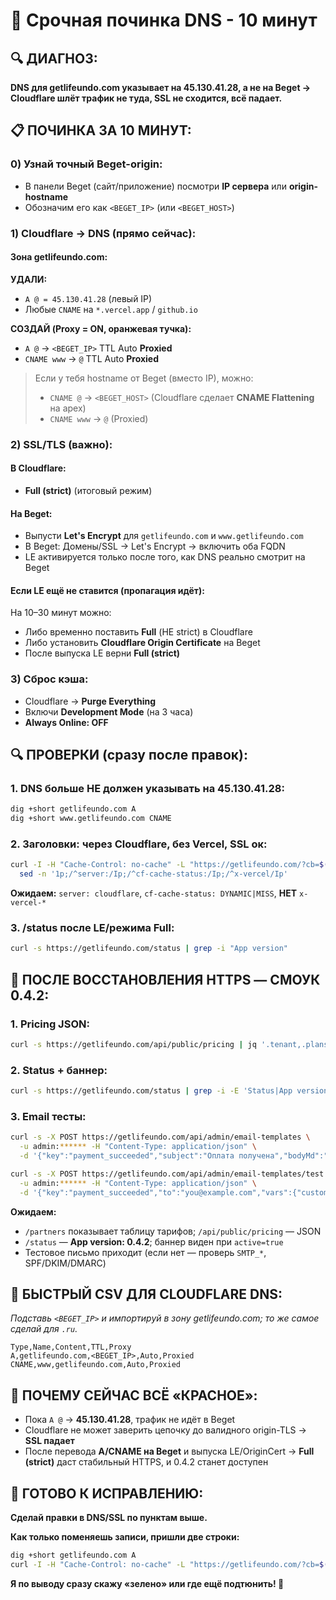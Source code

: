 # 🚨 Срочная починка DNS - 10 минут

## **🔍 ДИАГНОЗ:**
**DNS для getlifeundo.com указывает на 45.130.41.28, а не на Beget → Cloudflare шлёт трафик не туда, SSL не сходится, всё падает.**

## **📋 ПОЧИНКА ЗА 10 МИНУТ:**

### **0) Узнай точный Beget-origin:**
- В панели Beget (сайт/приложение) посмотри **IP сервера** или **origin-hostname**
- Обозначим его как `<BEGET_IP>` (или `<BEGET_HOST>`)

### **1) Cloudflare → DNS (прямо сейчас):**

#### **Зона getlifeundo.com:**

**УДАЛИ:**
- `A @ = 45.130.41.28` (левый IP)
- Любые `CNAME` на `*.vercel.app` / `github.io`

**СОЗДАЙ (Proxy = ON, оранжевая тучка):**
- `A @` → `<BEGET_IP>` TTL Auto **Proxied**
- `CNAME www` → `@` TTL Auto **Proxied**

> Если у тебя hostname от Beget (вместо IP), можно:
> - `CNAME @` → `<BEGET_HOST>` (Cloudflare сделает **CNAME Flattening** на apex)
> - `CNAME www` → `@` (Proxied)

### **2) SSL/TLS (важно):**

#### **В Cloudflare:**
- **Full (strict)** (итоговый режим)

#### **На Beget:**
- Выпусти **Let's Encrypt** для `getlifeundo.com` и `www.getlifeundo.com`
- В Beget: Домены/SSL → Let's Encrypt → включить оба FQDN
- LE активируется только после того, как DNS реально смотрит на Beget

#### **Если LE ещё не ставится (пропагация идёт):**
На 10–30 минут можно:
- Либо временно поставить **Full** (НЕ strict) в Cloudflare
- Либо установить **Cloudflare Origin Certificate** на Beget
- После выпуска LE верни **Full (strict)**

### **3) Сброс кэша:**
- Cloudflare → **Purge Everything**
- Включи **Development Mode** (на 3 часа)
- **Always Online: OFF**

## **🔍 ПРОВЕРКИ (сразу после правок):**

### **1. DNS больше НЕ должен указывать на 45.130.41.28:**
```bash
dig +short getlifeundo.com A
dig +short www.getlifeundo.com CNAME
```

### **2. Заголовки: через Cloudflare, без Vercel, SSL ок:**
```bash
curl -I -H "Cache-Control: no-cache" -L "https://getlifeundo.com/?cb=$(date +%s)" | \
  sed -n '1p;/^server:/Ip;/^cf-cache-status:/Ip;/^x-vercel/Ip'
```
**Ожидаем:** `server: cloudflare`, `cf-cache-status: DYNAMIC|MISS`, **НЕТ** `x-vercel-*`

### **3. /status после LE/режима Full:**
```bash
curl -s https://getlifeundo.com/status | grep -i "App version"
```

## **🧪 ПОСЛЕ ВОССТАНОВЛЕНИЯ HTTPS — СМОУК 0.4.2:**

### **1. Pricing JSON:**
```bash
curl -s https://getlifeundo.com/api/public/pricing | jq '.tenant,.plans[0]'
```

### **2. Status + баннер:**
```bash
curl -s https://getlifeundo.com/status | grep -i -E 'Status|App version'
```

### **3. Email тесты:**
```bash
curl -s -X POST https://getlifeundo.com/api/admin/email-templates \
  -u admin:****** -H "Content-Type: application/json" \
  -d '{"key":"payment_succeeded","subject":"Оплата получена","bodyMd":"**Спасибо, {{customer}}!** Платёж принят."}'

curl -s -X POST https://getlifeundo.com/api/admin/email-templates/test \
  -u admin:****** -H "Content-Type: application/json" \
  -d '{"key":"payment_succeeded","to":"you@example.com","vars":{"customer":"Иван"}}'
```

**Ожидаем:**
- `/partners` показывает таблицу тарифов; `/api/public/pricing` — JSON
- `/status` — **App version: 0.4.2**; баннер виден при `active=true`
- Тестовое письмо приходит (если нет — проверь `SMTP_*`, SPF/DKIM/DMARC)

## **📁 БЫСТРЫЙ CSV ДЛЯ CLOUDFLARE DNS:**

*Подставь `<BEGET_IP>` и импортируй в зону getlifeundo.com; то же самое сделай для `.ru`.*

```
Type,Name,Content,TTL,Proxy
A,getlifeundo.com,<BEGET_IP>,Auto,Proxied
CNAME,www,getlifeundo.com,Auto,Proxied
```

## **🚨 ПОЧЕМУ СЕЙЧАС ВСЁ «КРАСНОЕ»:**

- Пока `A @` → **45.130.41.28**, трафик не идёт в Beget
- Cloudflare не может заверить цепочку до валидного origin-TLS → **SSL падает**
- После перевода **A/CNAME на Beget** и выпуска LE/OriginCert → **Full (strict)** даст стабильный HTTPS, и 0.4.2 станет доступен

## **🎯 ГОТОВО К ИСПРАВЛЕНИЮ:**

**Сделай правки в DNS/SSL по пунктам выше.**

**Как только поменяешь записи, пришли две строки:**
```bash
dig +short getlifeundo.com A
curl -I -H "Cache-Control: no-cache" -L "https://getlifeundo.com/?cb=$(date +%s)" | sed -n '1p;/^server:/Ip;/^cf-cache-status:/Ip;/^x-vercel/Ip'
```

**Я по выводу сразу скажу «зелено» или где ещё подтюнить! 🚨**


